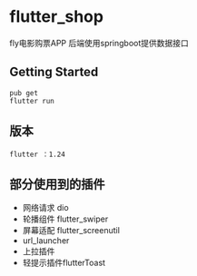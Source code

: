# flutter_shop
fly电影购票APP
后端使用springboot提供数据接口

## Getting Started
    pub get     
    flutter run 
    
## 版本
    flutter ：1.24
## 部分使用到的插件 
- 网络请求 dio
- 轮播组件 flutter_swiper
- 屏幕适配 flutter_screenutil
- url_launcher
- 上拉插件 
- 轻提示插件flutterToast